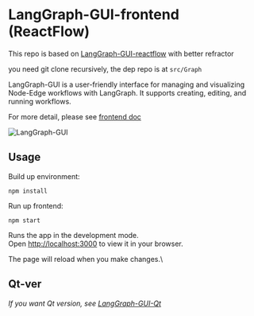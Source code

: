 # LangGraph-GUI-frontend (ReactFlow)

This repo is based on [LangGraph-GUI-reactflow](https://github.com/LangGraph-GUI/LangGraph-GUI-reactflow) with better refractor

you need git clone recursively, the dep repo is at ```src/Graph```

LangGraph-GUI is a user-friendly interface for managing and visualizing Node-Edge workflows with LangGraph. It supports creating, editing, and running workflows.

For more detail, please see [frontend doc](https://langgraph-gui.github.io/Frontend/)

![LangGraph-GUI](https://langgraph-gui.github.io/cover.webp)

## Usage
Build up environment:

```
npm install
```

Run up frontend:
```
npm start
```
Runs the app in the development mode.\
Open [http://localhost:3000](http://localhost:3000) to view it in your browser.

The page will reload when you make changes.\

## Qt-ver

*If you want Qt version, see [LangGraph-GUI-Qt](https://github.com/LangGraph-GUI/LangGraph-GUI-Qt)*
